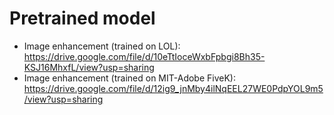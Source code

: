 # Pretrained model

- Image enhancement (trained on LOL): https://drive.google.com/file/d/10eTtIoceWxbFpbgi8Bh35-KSJ16MhxfL/view?usp=sharing  
- Image enhancement (trained on MIT-Adobe FiveK): https://drive.google.com/file/d/12ig9_jnMby4ilNqEEL27WE0PdpYOL9m5/view?usp=sharing  

